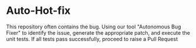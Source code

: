 # Auto-Hot-fix
This repository often contains the bug. Using our tool "Autonomous Bug Fixer" to identify the issue, generate the appropriate patch, and execute the unit tests. If all tests pass successfully, proceed to raise a Pull Request
